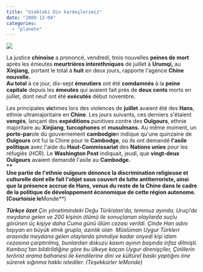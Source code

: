 ```yaml
---
title: "Uzaktaki Din kardeşlerimiz"
date: "2009-12-04"
categories: 
  - "planete"
---
```


![](/uploads/image/uygur-turkleri.jpg)

La justice **chinoise** a prononcé, vendredi, trois nouvelles **peines de mort** après les émeutes **meurtrières interethniques** de juillet à **Urumqi,** au **Xinjiang,** portant le total à **huit** en deux jours, rapporte l'agence **Chine nouvelle.  
Au total** à ce jour, dix-sept **émeutiers** ont été **comdamnés** à la **peine capitale** depuis les **émeutes** qui avaient fait près de **deux cents** morts en juillet, dont neuf ont été **exécutés** début novembre.   
  
Les principales **vic**times lors des violences de **juillet** avaient été des **Hans**, ethnie ultramajoritaire en **Chine**. Les jours suivants, ces derniers s'étaient **vengés**, lançant des **expéditions** punitives contre des **Ouïgours**, ethnie majoritaire au **Xinjiang**, **turcophones** et **musulmans.** Au même moment, un **porte-par**ole du gouvernement **cambodgie**n indique qu'une quinzaine de **Ouïgours** ont fui la Chine pour le **Cambodge**, où ils ont demandé **l'asile politique** avec l'aide du **Haut-Commissariat** des **Nations unies** pour les réfugiés (_HCR_). Le **Washington Post** indiquait, jeudi, que **vingt-deux Ouïgours** avaient demandé l'asile au **Cambodge.  
**  
Une partie de **l'ethnie o**uïgoure dénonce la **discrimination** religieuse et **culturelle** dont elle fait l'objet sous **couvert** de lutte **antiter**roriste, ainsi que la présence accrue de **Hans**, venus du reste de la **Chine** dans le cadre de la **politique** de développement **économique** de cette région **autonome**.(Courtoisie le**Monde**)

_**Türkçe özet** Çin yönetimindeki Değu Türkistan’da, temmuz ayında, Uruçi’de meydana gelen ve 200 kişinin ölümü ile sonuçlanan olaylarda suçlu görünen üç kişiye daha Cuma günü ölüm cezası verildi. Çinde Han adını taşıyan en büyük etnik grupla, azınlık olan  Müslüman Uygur Türkleri arasında meydana gelen olaylarda şinmdiye kadar onyedi kişi idam cezasına çarptırılmış, bunlardan dokuzu kasım ayının başında infaz dilmişti. Kamboç’tan bildirildiğine göre bu ülkeye kaçan Uygur direnişçiler, Çinlilerin terörist arama bahanesi ile kendilerine dini ve kültürel baskı yaptığını öne sürerek sığınma hakkı istediler. (Teşekkürler leMonde)_

